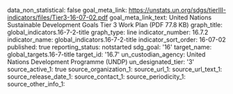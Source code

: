 data_non_statistical: false
goal_meta_link: https://unstats.un.org/sdgs/tierIII-indicators/files/Tier3-16-07-02.pdf
goal_meta_link_text: United Nations Sustainable Development Goals Tier 3 Work Plan
  (PDF 77.8 KB)
graph_title: global_indicators.16-7-2-title
graph_type: line
indicator_number: 16.7.2
indicator_name: global_indicators.16-7-2-title
indicator_sort_order: 16-07-02
published: true
reporting_status: notstarted
sdg_goal: '16'
target_name: global_targets.16-7-title
target_id: '16.7'
un_custodian_agency: United Nations Development Programme (UNDP)
un_designated_tier: '3'
source_active_1: true
source_organization_1: 
source_url_1: 
source_url_text_1: 
source_release_date_1: 
source_contact_1: 
source_periodicity_1: 
source_other_info_1: 